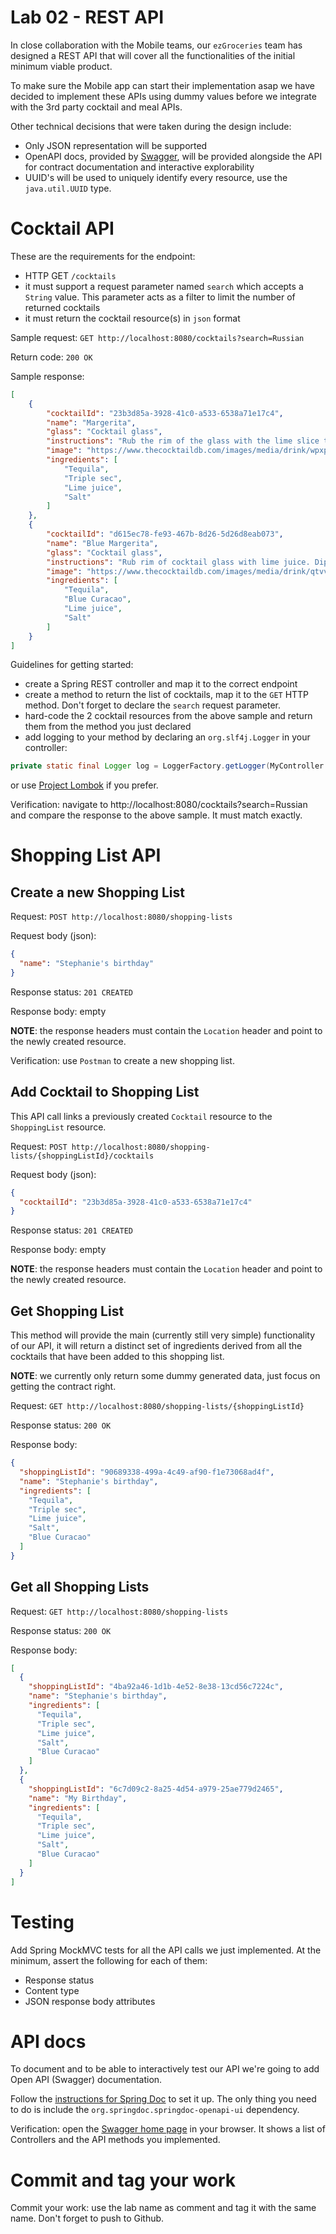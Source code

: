 

# Lab 02 - REST API
In close collaboration with the Mobile teams, our ``ezGroceries`` team has designed a REST API that will cover all the functionalities of the initial minimum viable product.

To make sure the Mobile app can start their implementation asap we have decided to implement these APIs using dummy values before we integrate with the 3rd party cocktail and meal APIs.

Other technical decisions that were taken during the design include:

* Only JSON representation will be supported
* OpenAPI docs, provided by [Swagger](https://swagger.io/specification/), will be provided alongside the API for contract documentation and interactive explorability
* UUID's will be used to uniquely identify every resource, use the ``java.util.UUID`` type.

# Cocktail API
These are the requirements for the endpoint:
* HTTP GET ``/cocktails``
* it must support a request parameter named ``search`` which accepts a ``String`` value. This parameter acts as a filter
  to limit the number of returned cocktails
* it must return the cocktail resource(s) in ``json`` format

Sample request: ``GET http://localhost:8080/cocktails?search=Russian``

Return code: ``200 OK``

Sample response:
```json
[
    {
        "cocktailId": "23b3d85a-3928-41c0-a533-6538a71e17c4",
        "name": "Margerita",
        "glass": "Cocktail glass",
        "instructions": "Rub the rim of the glass with the lime slice to make the salt stick to it. Take care to moisten..",
        "image": "https://www.thecocktaildb.com/images/media/drink/wpxpvu1439905379.jpg",
        "ingredients": [
            "Tequila",
            "Triple sec",
            "Lime juice",
            "Salt"
        ]
    },
    {
        "cocktailId": "d615ec78-fe93-467b-8d26-5d26d8eab073",
        "name": "Blue Margerita",
        "glass": "Cocktail glass",
        "instructions": "Rub rim of cocktail glass with lime juice. Dip rim in coarse salt..",
        "image": "https://www.thecocktaildb.com/images/media/drink/qtvvyq1439905913.jpg",
        "ingredients": [
            "Tequila",
            "Blue Curacao",
            "Lime juice",
            "Salt"
        ]
    }
]
```

Guidelines for getting started:
* create a Spring REST controller and map it to the correct endpoint
* create a method to return the list of cocktails, map it to the ``GET`` HTTP method. Don't forget to declare the ``search`` request parameter.
* hard-code the 2 cocktail resources from the above sample and return them from the method you just declared
* add logging to your method by declaring an ``org.slf4j.Logger`` in your controller:
```java
private static final Logger log = LoggerFactory.getLogger(MyController.class);
```
or use [Project Lombok](https://projectlombok.org/) if you prefer.

Verification: navigate to http://localhost:8080/cocktails?search=Russian and compare the response to the above sample. It must match exactly.

# Shopping List API
## Create a new Shopping List
Request: ``POST http://localhost:8080/shopping-lists``

Request body (json):
```json
{
  "name": "Stephanie's birthday"
}
```

Response status: ``201 CREATED``

Response body: empty

**NOTE**: the response headers must contain the ``Location`` header and point to the newly created resource.

Verification: use ``Postman`` to create a new shopping list.

## Add Cocktail to Shopping List
This API call links a previously created ``Cocktail`` resource to the ``ShoppingList`` resource.

Request: ``POST http://localhost:8080/shopping-lists/{shoppingListId}/cocktails``

Request body (json):

```json
{
  "cocktailId": "23b3d85a-3928-41c0-a533-6538a71e17c4"
}
```

Response status: ``201 CREATED``

Response body: empty

**NOTE**: the response headers must contain the ``Location`` header and point to the newly created resource.

## Get Shopping List
This method will provide the main (currently still very simple) functionality of our API, it will return a distinct set
of ingredients derived from all the cocktails that have been added to this shopping list.

**NOTE**: we currently only return some dummy generated data, just focus on getting the contract right.

Request: ``GET http://localhost:8080/shopping-lists/{shoppingListId}``

Response status: ``200 OK``

Response body:

```json
{
  "shoppingListId": "90689338-499a-4c49-af90-f1e73068ad4f",
  "name": "Stephanie's birthday",
  "ingredients": [
    "Tequila",
    "Triple sec",
    "Lime juice",
    "Salt",
    "Blue Curacao"
  ]
}
```

## Get all Shopping Lists
Request: ``GET http://localhost:8080/shopping-lists``

Response status: ``200 OK``

Response body:

```json
[
  {
    "shoppingListId": "4ba92a46-1d1b-4e52-8e38-13cd56c7224c",
    "name": "Stephanie's birthday",
    "ingredients": [
      "Tequila",
      "Triple sec",
      "Lime juice",
      "Salt",
      "Blue Curacao"
    ]
  },
  {
    "shoppingListId": "6c7d09c2-8a25-4d54-a979-25ae779d2465",
    "name": "My Birthday",
    "ingredients": [
      "Tequila",
      "Triple sec",
      "Lime juice",
      "Salt",
      "Blue Curacao"
    ]
  }
]
```

# Testing
Add Spring MockMVC tests for all the API calls we just implemented. At the minimum, assert the following for each of
them:

* Response status
* Content type
* JSON response body attributes

# API docs
To document and to be able to interactively test our API we're going to add Open API (Swagger) documentation.

Follow the [instructions for Spring Doc](https://springdoc.org/) to set it up. The only thing you need to do is include
the ``org.springdoc.springdoc-openapi-ui`` dependency.

Verification: open the [Swagger home page](http://localhost:8080/swagger-ui/index.html) in your browser. It shows a list
of Controllers and the API methods you implemented.

# Commit and tag your work
Commit your work: use the lab name as comment and tag it with the same name. Don't forget to push to Github.

